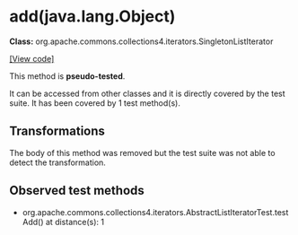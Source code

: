 # add(java.lang.Object)

**Class:** org.apache.commons.collections4.iterators.SingletonListIterator

[[View code]](https://github.com/apache/commons-collections/blob/1e6435ec103c1d52b119602a3aa48bfa5775d01d/src/main/java//org/apache/commons/collections4/iterators/SingletonListIterator.java#L154)

This method is **pseudo-tested**.


It can be accessed from other classes and it is directly covered by the test suite. 
It has been covered by 1 test method(s).

## Transformations

The body of this method was removed but the test suite was not able to detect the transformation.



## Observed test methods

* org.apache.commons.collections4.iterators.AbstractListIteratorTest.testAdd() at distance(s): 1

